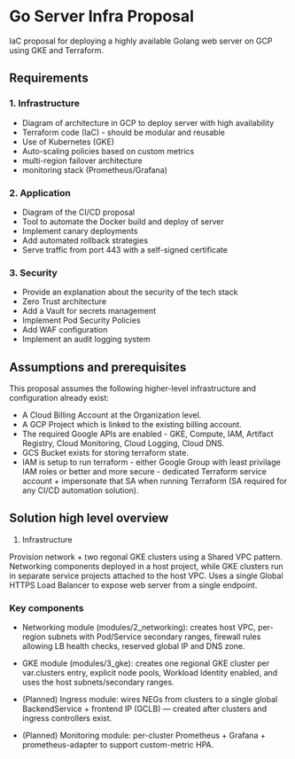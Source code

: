 # Go Server Infra Proposal
IaC proposal for deploying a highly available Golang web server on GCP using GKE and Terraform.

## Requirements
### 1. Infrastructure
- Diagram of architecture in GCP to deploy server with high availability
- Terraform code (IaC) - should be modular and reusable
- Use of Kubernetes (GKE)
- Auto-scaling policies based on custom metrics
- multi-region failover architecture
- monitoring stack (Prometheus/Grafana)

### 2. Application
- Diagram of the CI/CD proposal
- Tool to automate the Docker build and deploy of server
- Implement canary deployments
- Add automated rollback strategies
- Serve traffic from port 443 with a self-signed certificate

### 3. Security
- Provide an explanation about the security of the tech stack
- Zero Trust architecture
- Add a Vault for secrets management
- Implement Pod Security Policies
- Add WAF configuration
- Implement an audit logging system

## Assumptions and prerequisites
This proposal assumes the following higher-level infrastructure and configuration already exist:
- A Cloud Billing Account at the Organization level.
- A GCP Project which is linked to the existing billing account.
- The required Google APIs are enabled - GKE, Compute, IAM, Artifact Registry, Cloud Monitoring, Cloud Logging, Cloud DNS.
- GCS Bucket exists for storing terraform state.
- IAM is setup to run terraform - either Google Group with least privilage IAM roles or better and more secure - dedicated Terraform service account + impersonate that SA when running Terraform (SA required for any CI/CD automation solution).

## Solution high level overview

1. Infrastructure

Provision network + two regonal GKE clusters using a Shared VPC pattern. Networking components deployed in a host project, while GKE clusters run in separate service projects attached to the host VPC. Uses a single Global HTTPS Load Balancer to expose web server from a single endpoint.

### Key components
- Networking module (modules/2_networking): creates host VPC, per-region subnets with Pod/Service secondary ranges, firewall rules allowing LB health checks, reserved global IP and DNS zone.
- GKE module (modules/3_gke): creates one regional GKE cluster per var.clusters entry, explicit node pools, Workload Identity enabled, and uses the host subnets/secondary ranges.

- (Planned) Ingress module: wires NEGs from clusters to a single global BackendService + frontend IP (GCLB) — created after clusters and ingress controllers exist.

- (Planned) Monitoring module: per-cluster Prometheus + Grafana + prometheus-adapter to support custom-metric HPA.